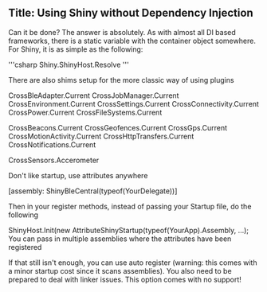 Title: Using Shiny without Dependency Injection
---

Can it be done?  The answer is absolutely.  As with almost all DI based frameworks, there is a static variable with the container object somewhere.  For Shiny, it is as simple as the following:

'''csharp
Shiny.ShinyHost.Resolve
'''

There are also shims setup for the more classic way of using plugins

CrossBleAdapter.Current
CrossJobManager.Current
CrossEnvironment.Current
CrossSettings.Current
CrossConnectivity.Current
CrossPower.Current
CrossFileSystems.Current

CrossBeacons.Current
CrossGeofences.Current
CrossGps.Current
CrossMotionActivity.Current
CrossHttpTransfers.Current
CrossNotifications.Current

CrossSensors.Accerometer


Don't like startup, use attributes anywhere

[assembly: ShinyBleCentral(typeof(YourDelegate))]

Then in your register methods, instead of passing your Startup file, do the following

<Platform>ShinyHost.Init(new AttributeShinyStartup(typeof(YourApp).Assembly, ...);
You can pass in multiple assemblies where the attributes have been registered

If that still isn't enough, you can use auto register (warning: this comes with a minor startup cost since it scans assemblies).  You also need to be prepared to deal with linker issues.  This option comes with no support!

